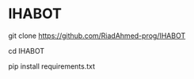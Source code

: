 # IHABOT

git clone https://github.com/RiadAhmed-prog/IHABOT

cd IHABOT

pip install requirements.txt
